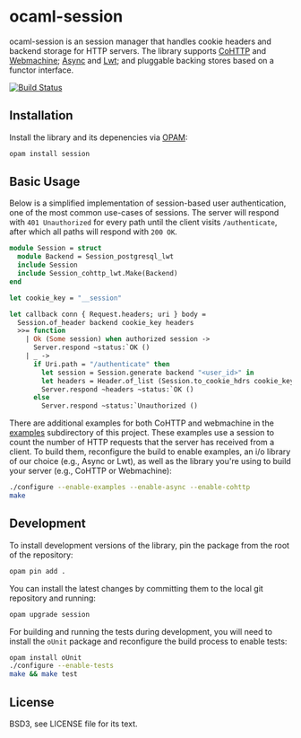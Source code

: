 # ocaml-session

ocaml-session is an session manager that handles cookie headers and backend
storage for HTTP servers. The library supports [CoHTTP][] and [Webmachine][];
[Async][] and [Lwt][]; and pluggable backing stores based on a functor
interface.

[![Build Status](https://travis-ci.org/inhabitedtype/ocaml-session.svg?branch=master)](https://travis-ci.org/inhabitedtype/ocaml-session)


[CoHTTP]: https://github.com/mirage/ocaml-cohttp
[Webmachine]: https://github.com/inhabitedtype/ocaml-webmachine
[Async]: https://ocaml.janestreet.com/ocaml-core/111.28.00/doc/
[Lwt]: http://ocsigen.org/lwt/

## Installation

Install the library and its depenencies via [OPAM][opam]:

[opam]: http://opam.ocaml.org/

```bash
opam install session
```

## Basic Usage

Below is a simplified implementation of session-based user authentication, one
of the most common use-cases of sessions. The server will respond with `401
Unauthorized` for every path until the client visits `/authenticate`, after
which all paths will respond with `200 OK`.

```ocaml
module Session = struct
  module Backend = Session_postgresql_lwt
  include Session
  include Session_cohttp_lwt.Make(Backend)
end

let cookie_key = "__session"

let callback conn { Request.headers; uri } body =
  Session.of_header backend cookie_key headers
  >>= function
    | Ok (Some session) when authorized session ->
      Server.respond ~status:`OK ()
    | _ ->
      if Uri.path = "/authenticate" then
        let session = Session.generate backend "<user_id>" in
        let headers = Header.of_list (Session.to_cookie_hdrs cookie_key session) in
        Server.respond ~headers ~status:`OK ()
      else
        Server.respond ~status:`Unauthorized ()
```

There are additional examples for both CoHTTP and webmachine in the
[examples][] subdirectory of this project. These examples use a session to
count the number of HTTP requests that the server has received from a client.
To build them, reconfigure the build to enable examples, an i/o library of our
choice (e.g., Async or Lwt), as well as the library you're using to build your
server (e.g., CoHTTP or Webmachine):

[examples]: https://github.com/inhabitedtype/tree/master/examples

```bash
./configure --enable-examples --enable-async --enable-cohttp
make
```

## Development

To install development versions of the library, pin the package from the root
of the repository:

```bash
opam pin add .
```

You can install the latest changes by committing them to the local git
repository and running:

```bash
opam upgrade session
```

For building and running the tests during development, you will need to install
the `oUnit` package and reconfigure the build process to enable tests:

```bash
opam install oUnit
./configure --enable-tests
make && make test
```

## License

BSD3, see LICENSE file for its text.
